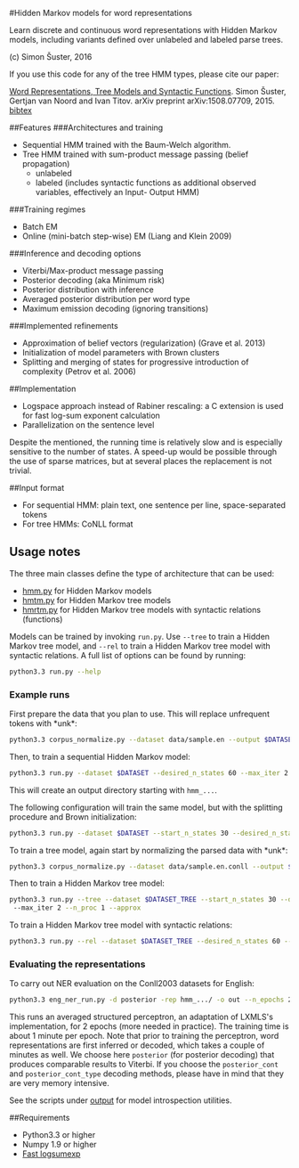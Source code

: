 #Hidden Markov models for word representations

Learn discrete and continuous word representations with Hidden Markov models, including variants defined over unlabeled and labeled parse trees.

(c) Simon Šuster, 2016

If you use this code for any of the tree HMM types, please cite our paper:

[Word Representations, Tree Models and Syntactic Functions](http://arxiv.org/abs/1508.07709). Simon Šuster, Gertjan van Noord and Ivan Titov. arXiv preprint arXiv:1508.07709, 2015. [bibtex](http://simonsuster.github.io/publications/SynFunc.bibtex) 
 


##Features
###Architectures and training
- Sequential HMM trained with the Baum-Welch algorithm. 
- Tree HMM trained with sum-product message passing (belief propagation)
    - unlabeled
    - labeled (includes syntactic functions as additional observed variables, effectively an Input- Output HMM)

###Training regimes
- Batch EM
- Online (mini-batch step-wise) EM (Liang and Klein 2009)

###Inference and decoding options
- Viterbi/Max-product message passing
- Posterior decoding (aka Minimum risk)
- Posterior distribution with inference
- Averaged posterior distribution per word type
- Maximum emission decoding (ignoring transitions)

###Implemented refinements
- Approximation of belief vectors (regularization) (Grave et al. 2013)
- Initialization of model parameters with Brown clusters
- Splitting and merging of states for progressive introduction of complexity (Petrov et al. 2006)

##Implementation
- Logspace approach instead of Rabiner rescaling: a C extension is used for fast log-sum exponent calculation
- Parallelization on the sentence level

Despite the mentioned, the running time is relatively slow and is especially sensitive to the number of states. A speed-up would be possible through the use of sparse matrices, but at several places the replacement is not trivial. 

##Input format
- For sequential HMM: plain text, one sentence per line, space-separated tokens
- For tree HMMs: CoNLL format

## Usage notes
The three main classes define the type of architecture that can be used:
- [hmm.py](hmm.py) for Hidden Markov models
- [hmtm.py](hmtm.py) for Hidden Markov tree models
- [hmrtm.py](hmrtm.py) for Hidden Markov tree models with syntactic relations (functions)

Models can be trained by invoking `run.py`. Use `--tree` to train a Hidden Markov tree model, and `--rel` to train a Hidden Markov tree model with syntactic relations. A full list of options can be found by running:

```sh
python3.3 run.py --help
```

### Example runs
First prepare the data that you plan to use. This will replace unfrequent tokens with \*unk\*:

```sh
python3.3 corpus_normalize.py --dataset data/sample.en --output $DATASET --freq_thresh 1
```

Then, to train a sequential Hidden Markov model:

```sh
python3.3 run.py --dataset $DATASET --desired_n_states 60 --max_iter 2 --n_proc 1 --approx
```

This will create an output directory starting with `hmm_...`. 

The following configuration will train the same model, but with the splitting procedure and Brown initialization:

```sh
python3.3 run.py --dataset $DATASET --start_n_states 30 --desired_n_states 60 -brown sample.en.64.paths --max_iter 2 --n_proc 1 --approx
```

To train a tree model, again start by normalizing the parsed data with \*unk\*:

```sh
python3.3 corpus_normalize.py --dataset data/sample.en.conll --output $DATASET_TREE --freq_thresh 1 --conll
```

Then to train a Hidden Markov tree model:

```sh
python3.3 run.py --tree --dataset $DATASET_TREE --start_n_states 30 --desired_n_states 60 
 --max_iter 2 --n_proc 1 --approx
```

To train a Hidden Markov tree model with syntactic relations:

```sh
python3.3 run.py --rel --dataset $DATASET_TREE --desired_n_states 60 --max_iter 2 --n_proc 1 --approx
```

### Evaluating the representations

To carry out NER evaluation on the Conll2003 datasets for English:

```sh
python3.3 eng_ner_run.py -d posterior -rep hmm_.../ -o out --n_epochs 2
```

This runs an averaged structured perceptron, an adaptation of LXMLS's implementation, for 2 epochs (more needed in practice). The training time is about 1 minute per epoch. Note that prior to training the perceptron, word representations are first inferred or decoded, which takes a couple of minutes as well. We choose here `posterior` (for posterior decoding) that produces comparable results to Viterbi. If you choose the `posterior_cont` and `posterior_cont_type` decoding methods, please have in mind that they are very memory intensive.

See the scripts under [output](output/) for model introspection utilities.

##Requirements
- Python3.3 or higher
- Numpy 1.9 or higher
- [Fast logsumexp](https://github.com/rmcgibbo/logsumexp) 

